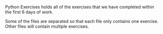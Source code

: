 Python Exercises holds all of the exercises that we have completed within the first 6 days of work. 

Some of the files are separated so that each file only contains one exercise. Other files will contain multiple exercises.

